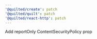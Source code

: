```yaml
---
'@quilted/create': patch
'@quilted/quilt': patch
'@quilted/react-http': patch
---
```


Add reportOnly ContentSecurityPolicy prop

